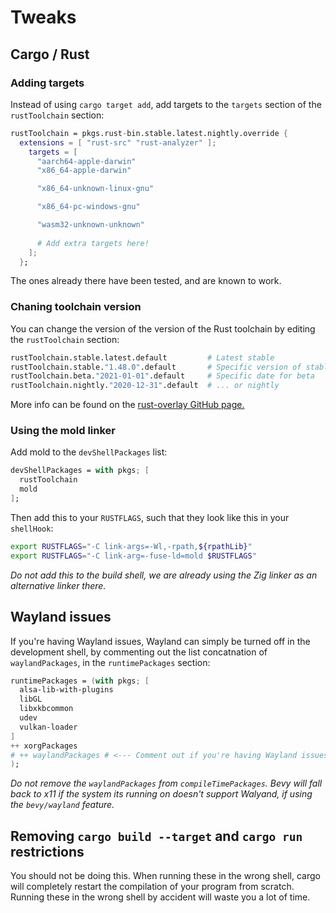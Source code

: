 # Tweaks

## Cargo / Rust

### Adding targets
Instead of using `cargo target add`, add targets to the `targets` section of
the `rustToolchain` section:
```nix
rustToolchain = pkgs.rust-bin.stable.latest.nightly.override {
  extensions = [ "rust-src" "rust-analyzer" ];
    targets = [
      "aarch64-apple-darwin"
      "x86_64-apple-darwin"

      "x86_64-unknown-linux-gnu"

      "x86_64-pc-windows-gnu"

      "wasm32-unknown-unknown"
          
      # Add extra targets here!
    ];
  };
```
The ones already there have been tested, and are known to work.

### Chaning toolchain version
You can change the version of the version of the Rust toolchain by editing the
`rustToolchain` section:

```nix
rustToolchain.stable.latest.default         # Latest stable
rustToolchain.stable."1.48.0".default       # Specific version of stable
rustToolchain.beta."2021-01-01".default     # Specific date for beta
rustToolchain.nightly."2020-12-31".default  # ... or nightly
```

More info can be found on the [rust-overlay GitHub page.][rust-overlay]

[rust-overlay]: https://github.com/oxalica/rust-overlay

### Using the mold linker

Add mold to the `devShellPackages` list:
```nix
devShellPackages = with pkgs; [
  rustToolchain
  mold
];
```

Then add this to your `RUSTFLAGS`, such that they look like this in your
`shellHook`:

```sh
export RUSTFLAGS="-C link-args=-Wl,-rpath,${rpathLib}"
export RUSTFLAGS="-C link-arg=-fuse-ld=mold $RUSTFLAGS"
```
*Do not add this to the build shell, we are already using the Zig linker as an
alternative linker there.*

## Wayland issues

If you're having Wayland issues, Wayland can simply be turned
off in the development shell, by commenting out the list concatnation of
`waylandPackages`, in the `runtimePackages` section:
```nix
runtimePackages = (with pkgs; [
  alsa-lib-with-plugins
  libGL
  libxkbcommon
  udev
  vulkan-loader
]
++ xorgPackages
# ++ waylandPackages # <--- Comment out if you're having Wayland issues.
);
```

*Do not remove the `waylandPackages` from `compileTimePackages`.
Bevy will fall back to x11 if the system its running on doesn't support
Walyand, if using the `bevy/wayland` feature.*

## Removing `cargo build --target` and `cargo run` restrictions
You should not be doing this. When running these in the wrong shell, cargo will
completely restart the compilation of your program from scratch.
Running these in the wrong shell by accident will waste you a lot of time.
